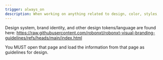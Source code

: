 ```yaml
---
trigger: always_on
description: When working on anything related to design, color, styles, branding, UI, UX, content
---
```


Design system, brand identity, and other design tokens/language are found here: https://raw.githubusercontent.com/robonxt/robonxt-visual-branding-guidelines/refs/heads/main/index.html

You MUST open that page and load the information from that page as guidelines for design.